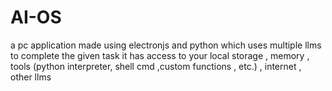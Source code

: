 # AI-OS
a pc application made using electronjs and python which uses multiple llms to complete the given task it has access to your local storage , memory , tools (python interpreter, shell cmd ,custom functions , etc.) , internet , other llms 
